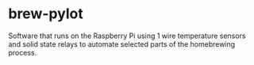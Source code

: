 brew-pylot
==========

Software that runs on the Raspberry Pi using 1 wire temperature sensors and solid state relays to automate selected parts of the homebrewing process.
